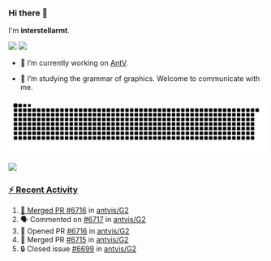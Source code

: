 ### Hi there 👋

I'm **interstellarmt**.

[![](https://img.shields.io/endpoint?url=https://awards.antv.vision/interstellarmt-g2-contributor.json)](https://github.com/antvis/g2)
[![](https://img.shields.io/endpoint?url=https://awards.antv.vision/interstellarmt-gpt-vis-contributor.json)](https://github.com/antvis/gpt-vis)

- 🔭 I’m currently working on [AntV](https://github.com/antvis).

- 📖 I’m studying the grammar of graphics. Welcome to communicate with me.

![](https://raw.githubusercontent.com/interstellarmt/interstellarmt/refs/heads/output/github-contribution-grid-snake.svg)
<div>
  <a href="https://github.com/interstellarmt">
  <img height="180em" src="https://github-readme-stats-eight-theta.vercel.app/api?username=interstellarmt&show_icons=true&include_all_commits=true&count_private=true&theme=tokyonight"/>
</div>
    
### :zap: Recent Activity

<!--START_SECTION:activity-->
1. 🎉 Merged PR [#6716](https://github.com/antvis/G2/pull/6716) in [antvis/G2](https://github.com/antvis/G2)
2. 🗣 Commented on [#6717](https://github.com/antvis/G2/pull/6717#issuecomment-2760249752) in [antvis/G2](https://github.com/antvis/G2)
3. 💪 Opened PR [#6716](https://github.com/antvis/G2/pull/6716) in [antvis/G2](https://github.com/antvis/G2)
4. 🎉 Merged PR [#6715](https://github.com/antvis/G2/pull/6715) in [antvis/G2](https://github.com/antvis/G2)
5. 🔒 Closed issue [#6699](https://github.com/antvis/G2/issues/6699) in [antvis/G2](https://github.com/antvis/G2)
<!--END_SECTION:activity-->

